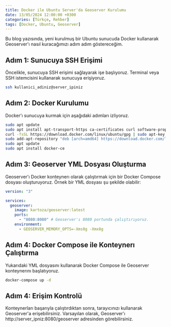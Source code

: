 ```yaml
---
title: Docker ile Ubuntu Server'da Geoserver Kurulumu
date: 13/05/2024 12:00:00 +0300
categories: [Türkçe, Rehber]
tags: [Docker, Ubuntu, Geoserver]
---
```


Bu blog yazısında, yeni kurulmuş bir Ubuntu sunucuda Docker kullanarak Geoserver'ı nasıl kuracağımızı adım adım göstereceğim.

## Adım 1: Sunucuya SSH Erişimi

Öncelikle, sunucuya SSH erişimi sağlayarak işe başlıyoruz. Terminal veya SSH istemcisini kullanarak sunucuya erişiyoruz.

```bash
ssh kullanici_adiniz@server_ipiniz
```

## Adım 2: Docker Kurulumu

Docker'ı sunucuya kurmak için aşağıdaki adımları izliyoruz.

```bash
sudo apt update
sudo apt install apt-transport-https ca-certificates curl software-properties-common
curl -fsSL https://download.docker.com/linux/ubuntu/gpg | sudo apt-key add -
sudo add-apt-repository "deb [arch=amd64] https://download.docker.com/linux/ubuntu $(lsb_release -cs) stable"
sudo apt update
sudo apt install docker-ce

```

## Adım 3: Geoserver YML Dosyası Oluşturma

Geoserver'ı Docker konteynerı olarak çalıştırmak için bir Docker Compose dosyası oluşturuyoruz. Örnek bir YML dosyası şu şekilde olabilir:

```yaml
version: "3"

services:
  geoserver:
    image: kartoza/geoserver:latest
    ports:
      - "8080:8080" # Geoserver'ı 8080 portunda çalıştırıyoruz.
    environment:
      - GEOSERVER_MEMORY_OPTS=-Xms8g -Xmx8g
```

## Adım 4: Docker Compose ile Konteynerı Çalıştırma

Yukarıdaki YML dosyasını kullanarak Docker Compose ile Geoserver konteynerını başlatıyoruz.

```bash
docker-compose up -d

```

## Adım 4: Erişim Kontrolü

Konteynerları başarıyla çalıştırdıktan sonra, tarayıcınızı kullanarak Geoserver'a erişebilirsiniz. Varsayılan olarak, Geoserver'ı http://server_ipniz:8080/geoserver adresinden görebilirsiniz.
